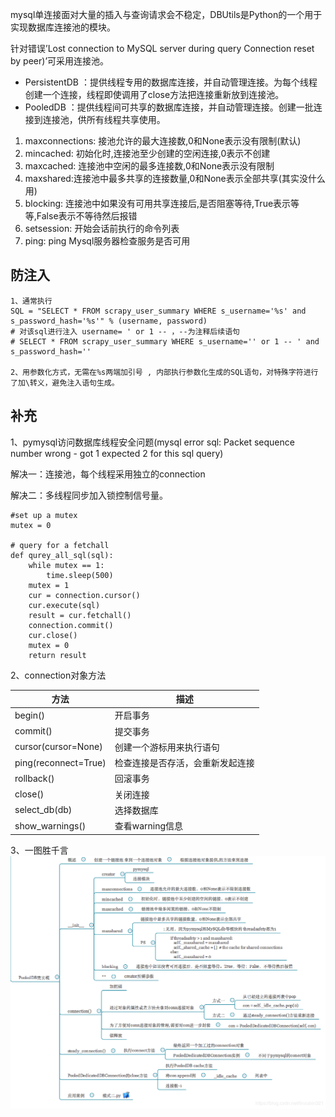 mysql单连接面对大量的插入与查询请求会不稳定，DBUtils是Python的一个用于实现数据库连接池的模块。

针对错误’Lost connection to MySQL server during query Connection reset by peer)’可采用连接池。

* PersistentDB ：提供线程专用的数据库连接，并自动管理连接。为每个线程创建一个连接，线程即使调用了close方法把连接重新放到连接池。
* PooledDB ：提供线程间可共享的数据库连接，并自动管理连接。创建一批连接到连接池，供所有线程共享使用。

1. maxconnections: 接池允许的最大连接数,0和None表示没有限制(默认)
2. mincached: 初始化时,连接池至少创建的空闲连接,0表示不创建
3. maxcached: 连接池中空闲的最多连接数,0和None表示没有限制
4. maxshared:连接池中最多共享的连接数量,0和None表示全部共享(其实没什么用)
5. blocking: 连接池中如果没有可用共享连接后,是否阻塞等待,True表示等等,False表示不等待然后报错
6. setsession: 开始会话前执行的命令列表
7. ping: ping Mysql服务器检查服务是否可用

## 防注入
```
1、通常执行
SQL = "SELECT * FROM scrapy_user_summary WHERE s_username='%s' and s_password_hash='%s'" % (username, password)
# 对该sql进行注入 username= ' or 1 -- ，--为注释后续语句
# SELECT * FROM scrapy_user_summary WHERE s_username='' or 1 -- ' and s_password_hash=''

2、用参数化方式，无需在%s两端加引号 , 内部执行参数化生成的SQL语句，对特殊字符进行了加\转义，避免注入语句生成。
```
## 补充
1、pymysql访问数据库线程安全问题(mysql error sql: Packet sequence number wrong - got 1 expected 2 for this sql query)

解决一：连接池，每个线程采用独立的connection

解决二：多线程同步加入锁控制信号量。
```
#set up a mutex
mutex = 0

# query for a fetchall
def qurey_all_sql(sql):
    while mutex == 1:
        time.sleep(500)
    mutex = 1        
    cur = connection.cursor()
    cur.execute(sql)
    result = cur.fetchall()
    connection.commit()
    cur.close()
    mutex = 0
    return result
```
2、connection对象方法

| 方法                   | 描述               |
|----------------------|------------------|
| begin()              | 开启事务             |
| commit()             | 提交事务             |
| cursor(cursor=None)  | 创建一个游标用来执行语句     |
| ping(reconnect=True) | 检查连接是否存活，会重新发起连接 |
| rollback()           | 回滚事务             |
| close()              | 关闭连接             |
| select_db(db)        | 选择数据库            |
| show_warnings()      | 查看warning信息      |

3、一图胜千言
![](poolDB.png)